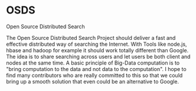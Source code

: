 # OSDS
Open Source Distributed Search

The Open Source Distributed Search Project should deliver a fast and effective distributed way of searching the Internet. 
With Tools like node.js, hbase and hadoop for example it should work totally different than Google. 
The idea is to share searching across users and let users be both client and nodes at the same time. 
A basic principle of Big-Data computation is to "bring computation to the data and not data to the computation". 
I hope to find many contributors who are really committed to this so that we could bring up a smooth solution that even could be an alternative to Google.
